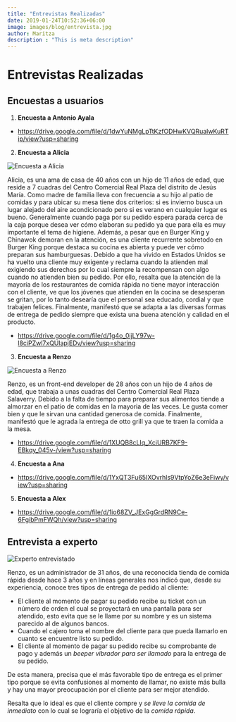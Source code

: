 ```yaml
---
title: "Entrevistas Realizadas"
date: 2019-01-24T10:52:36+06:00
image: images/blog/entrevista.jpg
author: Maritza
description : "This is meta description"
---
```


# Entrevistas Realizadas

Encuestas a usuarios
-----

1. **Encuesta a Antonio Ayala**

* https://drive.google.com/file/d/1dwYuNMgLpTtKzfODHwKVQRualwKuRTip/view?usp=sharing


2. **Encuesta a Alicia**

![Encuesta a Alicia](/research-insight/images/blog/alicia.jpg)

Alicia, es una ama de casa de 40 años con un hijo de 11 años de edad, que reside a 7 cuadras del Centro Comercial Real Plaza del distrito de Jesús María.
Como madre de familia lleva con frecuencia a su hijo al patio de comidas y para ubicar su mesa tiene dos criterios: si es invierno busca un lugar alejado del aire acondicionado pero si es verano en cualquier lugar es bueno.
Generalmente cuando paga por su pedido espera parada cerca de la caja porque desea ver cómo elaboran su pedido ya que para ella es muy importante el tema de higiene. Además, a pesar que en Burger King y Chinawok demoran en la atención, es una cliente recurrente sobretodo en Burger King porque destaca su cocina es abierta y puede ver cómo preparan sus hamburguesas.
Debido a que ha vivido en Estados Unidos se ha vuelto una cliente muy exigente y reclama cuando la atienden mal exigiendo sus derechos por lo cual siempre la recompensan con algo cuando no atienden bien su pedido. Por ello, resalta que la atención de la mayoría de los restaurantes de comida rápida no tiene mayor interacción con el cliente, ve que los jóvenes que atienden en la cocina se desesperan se gritan, por lo tanto desearía que el personal sea educado, cordial y que trabajen felices.
Finalmente, manifestó que se adapta a las diversas formas de entrega de pedido siempre que exista una buena atención y calidad en el producto.

* https://drive.google.com/file/d/1g4o_0ijLY97w-l8ciPZwl7xQUlapjEDv/view?usp=sharing


3. **Encuesta a Renzo**

![Encuesta a Renzo](/research-insight/images/blog/renzo.jpeg)

Renzo, es un front-end developer de 28 años con un hijo de 4 años de edad, que trabaja a unas cuadras del Centro Comercial Real Plaza Salaverry.
Debido a la falta de tiempo para preparar sus alimentos tiende a almorzar en el patio de comidas en la mayoria de las veces. Le gusta comer bien y que le sirvan una cantidad generosa de comida.
Finalmente, manifestó que le agrada la entrega de otto grill ya que te traen la comida a la mesa.

* https://drive.google.com/file/d/1XUQB8cLIq_XciURB7KF9-EBkqy_045v-/view?usp=sharing


4. **Encuesta a Ana**

* https://drive.google.com/file/d/1YxQT3Fu65IXOvrhls9VtpYoZ6e3eFiwy/view?usp=sharing


5. **Encuesta a Alex**

* https://drive.google.com/file/d/1io68ZV_JExGgGrdRN9Ce-6FgibPmFWQh/view?usp=sharing


Entrevista a experto
-----
![Experto entrevistado](/research-insight/images/blog/expert.png)

Renzo, es un administrador de 31 años, de una reconocida tienda de comida rápida desde hace 3 años y en líneas generales nos indicó que, desde su experiencia, conoce tres tipos de entrega de pedido al cliente:

- El cliente al momento de pagar su pedido recibe su ticket con un número de orden el cual se proyectará en una pantalla para ser atendido, esto evita que se le llame por su nombre y es un sistema parecido al de algunos bancos.
- Cuando el cajero toma el nombre del cliente para que pueda llamarlo en cuanto se encuentre listo su pedido.
- El cliente al momento de pagar su pedido recibe su comprobante de pago y además un *beeper vibrador para ser llamado* para la entrega de su pedido.


De esta manera, precisa que el más favorable tipo de entrega es el primer tipo porque se evita confusiones al momento de llamar, no existe más bulla y hay una mayor preocupación por el cliente para ser mejor atendido.

Resalta que lo ideal es que el cliente compre y *se lleve la comida de inmediato* con lo cual se lograría el objetivo de la *comida rápida*. 
